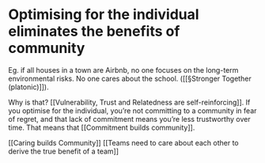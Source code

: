 # Optimising for the individual eliminates the benefits of community
Eg. if all houses in a town are Airbnb, no one focuses on the long-term environmental risks. No one cares about the school. ([[§Stronger Together (platonic)]]).

Why is that? [[Vulnerability, Trust and Relatedness are self-reinforcing]]. If you optimise for the individual, you’re not committing to a community in fear of regret, and that lack of commitment means you’re less trustworthy over time. That means that [[Commitment builds community]].


[[Caring builds Community]]
[[Teams need to care about each other to derive the true benefit of a team]]

<!-- #p1 -->

<!-- {BearID:7FE72674-9F1D-4507-9D7F-A47CED69B6BD-1345-0000040C24F87157} -->
